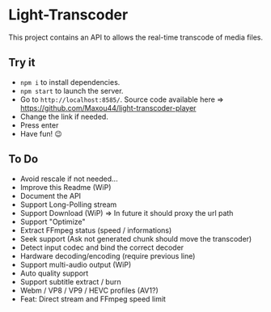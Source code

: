 # Light-Transcoder

This project contains an API to allows the real-time transcode of media files.  

## Try it
- `npm i` to install dependencies.
- `npm start` to launch the server.
- Go to `http://localhost:8585/`. Source code available here => https://github.com/Maxou44/light-transcoder-player
- Change the link if needed.
- Press enter
- Have fun! 😉

## To Do
- Avoid rescale if not needed...
- Improve this Readme (WiP)
- Document the API
- Support Long-Polling stream
- Support Download (WiP) => In future it should proxy the url path
- Support "Optimize"
- Extract FFmpeg status (speed / informations)
- Seek support (Ask not generated chunk should move the transcoder)
- Detect input codec and bind the correct decoder
- Hardware decoding/encoding (require previous line)
- Support multi-audio output (WiP)
- Auto quality support
- Support subtitle extract / burn
- Webm / VP8 / VP9 / HEVC profiles (AV1?)
- Feat: Direct stream and FFmpeg speed limit